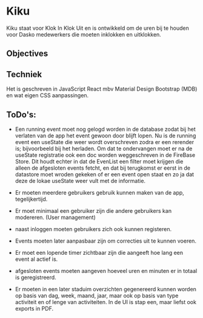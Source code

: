 # Kiku

Kiku staat voor Klok In Klok Uit en is ontwikkeld om de uren bij te houden voor Dasko medewerkers die moeten inklokken en uitklokken.

## Objectives



## Techniek
Het is geschreven in JavaScript React mbv Material Design Bootstrap (MDB) en wat eigen CSS aanpassingen. 

## ToDo's:

- Een running event moet nog gelogd worden in de database zodat bij het verlaten van de app het event gewoon door blijft lopen. Nu is de running event een useState die weer wordt overschreven zodra er een rerender is; bijvoorbeeld bij het herladen.
Om dat te ondervangen moet er na de useState registratie ook een doc worden weggeschreven in de FireBase Store. Dit houdt echter in dat de EvenList een filter moet krijgen die alleen de afgesloten events fetcht, en dat bij terugkomst er eerst in de datastore moet wroden gekeken of er een event open staat en zo ja dat deze de lokae useState weer vult met de informatie. 
- Er moeten meerdere gebruikers gebruik kunnen maken van de app, tegelijkertijd.

- Er moet minimaal een gebruiker zijn die andere gebruikers kan modereren. (User management)

- naast inloggen moeten gebruikers zich ook kunnen registeren.

- Events moeten later aanpasbaar zijn om correcties uit te kunnen voeren.

- Er moet een lopende timer zichtbaar zijn die aangeeft hoe lang een event al actief is.

- afgesloten events moeten aangeven hoeveel uren en minuten er in totaal is geregistreerd.

- Er moeten in een later staduim overzichten gegenereerd kunnen worden op basis van dag, week, maand, jaar, maar ook op basis van type activiteit en of lenge van activiteiten. In de UI is stap een, maar liefst ook exports in PDF.

